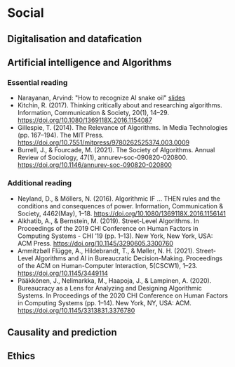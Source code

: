 # Social

## Digitalisation and datafication

## Artificial intelligence and Algorithms

### Essential reading

* Narayanan, Arvind: "How to recognize AI snake oil" [slides](https://www.cs.princeton.edu/~arvindn/talks/MIT-STS-AI-snakeoil.pdf)
* Kitchin, R. (2017). Thinking critically about and researching algorithms. Information, Communication & Society, 20(1), 14–29. https://doi.org/10.1080/1369118X.2016.1154087
* Gillespie, T. (2014). The Relevance of Algorithms. In Media Technologies (pp. 167–194). The MIT Press. https://doi.org/10.7551/mitpress/9780262525374.003.0009
* Burrell, J., & Fourcade, M. (2021). The Society of Algorithms. Annual Review of Sociology, 47(1), annurev-soc-090820-020800. https://doi.org/10.1146/annurev-soc-090820-020800

### Additional reading

* Neyland, D., & Möllers, N. (2016). Algorithmic IF … THEN rules and the conditions and consequences of power. Information, Communication & Society, 4462(May), 1–18. https://doi.org/10.1080/1369118X.2016.1156141
* Alkhatib, A., & Bernstein, M. (2019). Street-Level Algorithms. In Proceedings of the 2019 CHI Conference on Human Factors in Computing Systems - CHI ’19 (pp. 1–13). New York, New York, USA: ACM Press. https://doi.org/10.1145/3290605.3300760
* Ammitzbøll Flügge, A., Hildebrandt, T., & Møller, N. H. (2021). Street-Level Algorithms and AI in Bureaucratic Decision-Making. Proceedings of the ACM on Human-Computer Interaction, 5(CSCW1), 1–23. https://doi.org/10.1145/3449114
* Pääkkönen, J., Nelimarkka, M., Haapoja, J., & Lampinen, A. (2020). Bureaucracy as a Lens for Analyzing and Designing Algorithmic Systems. In Proceedings of the 2020 CHI Conference on Human Factors in Computing Systems (pp. 1–14). New York, NY, USA: ACM. https://doi.org/10.1145/3313831.3376780




## Causality and prediction

## Ethics
